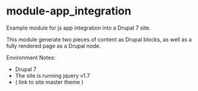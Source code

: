 # module-app_integration
Example module for js app integration into a Drupal 7 site.

This module generate two pieces of content as Drupal blocks, as well as a fully rendered page as a Drupal node.

Environment Notes:

* Drupal 7
* The site is running jquery v1.7
* ( link to site master theme )
